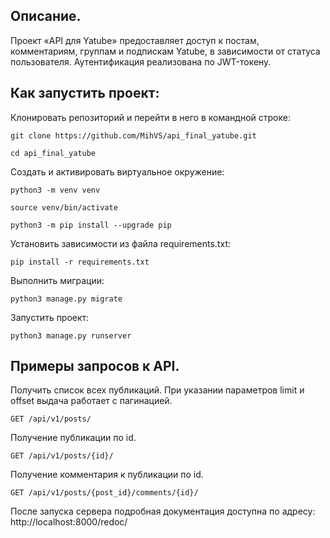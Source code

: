 ## Описание.

Проект «API для Yatube» предоставляет доступ
к постам, комментариям, группам и подпискам 
Yatube, в зависимости от статуса пользователя. 
Аутентификация реализована по JWT-токену.

## Как запустить проект:

Клонировать репозиторий и перейти в него в командной строке:

```
git clone https://github.com/MihVS/api_final_yatube.git
```

```
cd api_final_yatube
```

Cоздать и активировать виртуальное окружение:

```
python3 -m venv venv
```

```
source venv/bin/activate
```

```
python3 -m pip install --upgrade pip
```

Установить зависимости из файла requirements.txt:

```
pip install -r requirements.txt
```

Выполнить миграции:

```
python3 manage.py migrate
```

Запустить проект:

```
python3 manage.py runserver
```

## Примеры запросов к API.

Получить список всех публикаций. При указании параметров limit и offset выдача работает с пагинацией.

```
GET /api/v1/posts/
```

Получение публикации по id.

```
GET /api/v1/posts/{id}/
```

Получение комментария к публикации по id.

```
GET /api/v1/posts/{post_id}/comments/{id}/
```

После запуска сервера подробная документация доступна по адресу: http://localhost:8000/redoc/ 
